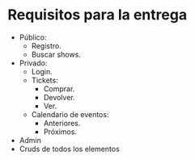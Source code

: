 # Requisitos para la entrega
- Público:
	- Registro.
	- Buscar shows.
- Privado:
	- Login.
	- Tickets:
		- Comprar.
		- Devolver.
		- Ver.
	- Calendario de eventos:
		- Anteriores.
		- Próximos.
- Admin
 - Cruds de todos los elementos
